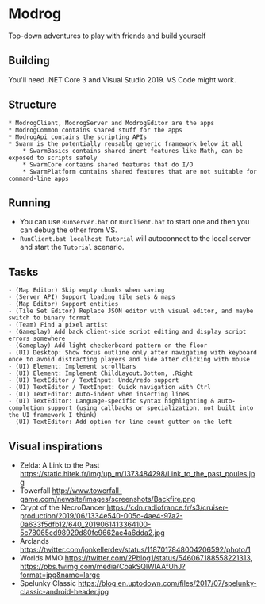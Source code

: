 # Modrog

Top-down adventures to play with friends and build yourself

## Building

You'll need .NET Core 3 and Visual Studio 2019. VS Code might work.

## Structure

    * ModrogClient, ModrogServer and ModrogEditor are the apps
    * ModrogCommon contains shared stuff for the apps
    * ModrogApi contains the scripting APIs
    * Swarm is the potentially reusable generic framework below it all
        * SwarmBasics contains shared inert features like Math, can be exposed to scripts safely
        * SwarmCore contains shared features that do I/O
        * SwarmPlatform contains shared features that are not suitable for command-line apps

## Running

 * You can use `RunServer.bat` or `RunClient.bat` to start one and then you can debug the other from VS.
 * `RunClient.bat localhost Tutorial` will autoconnect to the local server and start the `Tutorial` scenario.

## Tasks

    - (Map Editor) Skip empty chunks when saving
    - (Server API) Support loading tile sets & maps
    - (Map Editor) Support entities
    - (Tile Set Editor) Replace JSON editor with visual editor, and maybe switch to binary format
    - (Team) Find a pixel artist
    - (Gameplay) Add back client-side script editing and display script errors somewhere
    - (Gameplay) Add light checkerboard pattern on the floor
    - (UI) Desktop: Show focus outline only after navigating with keyboard once to avoid distracting players and hide after clicking with mouse
    - (UI) Element: Implement scrollbars
    - (UI) Element: Implement ChildLayout.Bottom, .Right
    - (UI) TextEditor / TextInput: Undo/redo support
    - (UI) TextEditor / TextInput: Quick navigation with Ctrl
    - (UI) TextEditor: Auto-indent when inserting lines
    - (UI) TextEditor: Language-specific syntax highlighting & auto-completion support (using callbacks or specialization, not built into the UI framework I think)
    - (UI) TextEditor: Add option for line count gutter on the left

## Visual inspirations

  * Zelda: A Link to the Past https://static.hitek.fr/img/up_m/1373484298/Link_to_the_past_poules.jpg
  * Towerfall http://www.towerfall-game.com/newsite/images/screenshots/Backfire.png
  * Crypt of the NecroDancer https://cdn.radiofrance.fr/s3/cruiser-production/2019/06/1334e540-005c-4ae4-97a2-0a633f5dfb12/640_2019061413364100-5c78065cd98929d80fe9662ac4a6dda2.jpg
  * Arclands https://twitter.com/jonkellerdev/status/1187017848004206592/photo/1
  * Worlds MMO https://twitter.com/2Pblog1/status/546067188558221313, https://pbs.twimg.com/media/CoakSQlWIAAfUhJ?format=jpg&name=large
  * Spelunky Classic https://blog.en.uptodown.com/files/2017/07/spelunky-classic-android-header.jpg
